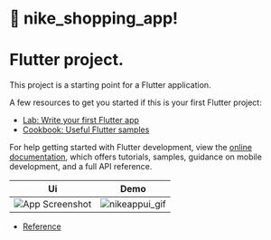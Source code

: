 # 💠 nike_shopping_app! 

# Flutter project.

This project is a starting point for a Flutter application.

A few resources to get you started if this is your first Flutter project:


- [Lab: Write your first Flutter app](https://docs.flutter.dev/get-started/codelab)
- [Cookbook: Useful Flutter samples](https://docs.flutter.dev/cookbook)

For help getting started with Flutter development, view the
[online documentation](https://docs.flutter.dev/), which offers tutorials,
samples, guidance on mobile development, and a full API reference.


| Ui | Demo |
| ------ | ------ |
| ![App Screenshot](https://user-images.githubusercontent.com/64737299/226993065-6fe1789f-a0aa-4f41-b9a1-3680e5b470cd.png) | ![nikeappui_gif](https://user-images.githubusercontent.com/64737299/226993138-51b77919-b553-4561-b04c-16edf6b56bda.gif) |



- [Reference](https://dribbble.com/shots/10406689-Shoes-App-Design)

